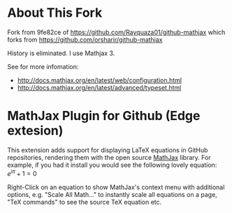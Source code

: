 # About This Fork

Fork from 9fe82ce of https://github.com/Rayquaza01/github-mathjax
which forks from https://github.com/orsharir/github-mathjax

History is eliminated. I use Mathjax 3.

See for more infomation:
- http://docs.mathjax.org/en/latest/web/configuration.html
- http://docs.mathjax.org/en/latest/advanced/typeset.html

# MathJax Plugin for Github (Edge extesion)

This extension adds support for displaying LaTeX equations in GitHub repositories, rendering them with the open source [MathJax](http://mathjax.org/) library. For example, if you had it install you would see the following lovely equation: $e^{i \pi} + 1 = 0$

Right-Click on an equation to show MathJax's context menu with additional options, e.g. "Scale All Math..." to instantly scale all equations on a page, "TeX commands" to see the source TeX equation etc.
